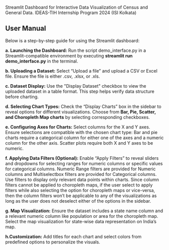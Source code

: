 Streamlit Dashboard for Interactive Data Visualization of Census and General Data.
IDEAS-TIH Internship Program 2024 (ISI Kolkata)

## User Manual
Below is a step-by-step guide for using the Streamlit dashboard:

**a. Launching the Dashboard:**
Run the script demo_interface.py in a Streamlit-compatible environment by executing **streamlit run demo_interface.py** in the terminal.

**b. Uploading a Dataset:**
Select “Upload a file” and upload a CSV or Excel file. Ensure the file is either .csv, .xlsx, or .xls.

**c. Dataset Display:**
Use the "Display Dataset" checkbox to view the uploaded dataset in a table format. This step helps verify data structure before charting.

**d. Selecting Chart Types:**
Check the “Display Charts” box in the sidebar to reveal options for different visualizations. Choose from **Bar, Pie, Scatter, and Choropleth Map charts** by selecting corresponding checkboxes.

**e. Configuring Axes for Charts:**
Select columns for the X and Y axes. Ensure selections are compatible with the chosen chart type: Bar and pie charts require a categorical column for either one of the axes and a numeric column for the other axis. Scatter plots require both X and Y axes to be numeric.

**f. Applying Data Filters (Optional):**
Enable “Apply Filters” to reveal sliders and dropdowns for selecting ranges for numeric columns or specific values for categorical columns. Numeric Range filters are provided for Numeric columns and Multiselectbox filters are provided for Categorical columns. Use filters to display only relevant data points within charts. Since column filters cannot be applied to choropleth maps, if the user select to apply filters while also selecting the option for choropleth maps or vice-versa, then the column filters won’t be applicable to any of the visualizations as long as the user does not deselect either of the options in the sidebar.

**g. Map Visualization:**
Ensure the dataset includes a state name column and a relevant numeric column like population or area for the choropleth map. Select the map visualization for state-wise data representation on India’s map.

**h.Customization:**
Add titles for each chart and select colors from predefined options to personalize the visuals.
